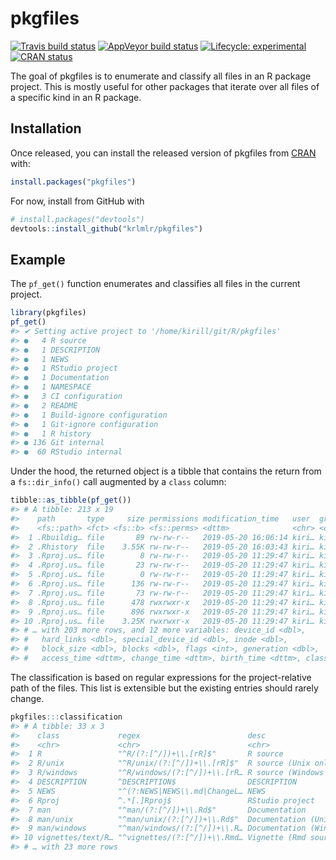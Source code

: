 
<!-- README.md is generated from README.Rmd. Please edit that file -->

# pkgfiles

<!-- badges: start -->

[![Travis build
status](https://travis-ci.org/krlmlr/pkgfiles.svg?branch=master)](https://travis-ci.org/krlmlr/pkgfiles)
[![AppVeyor build
status](https://ci.appveyor.com/api/projects/status/github/krlmlr/pkgfiles?branch=master&svg=true)](https://ci.appveyor.com/project/krlmlr/pkgfiles)
[![Lifecycle:
experimental](https://img.shields.io/badge/lifecycle-experimental-orange.svg)](https://www.tidyverse.org/lifecycle/#experimental)
[![CRAN
status](https://www.r-pkg.org/badges/version/pkgfiles)](https://cran.r-project.org/package=pkgfiles)
<!-- badges: end -->

The goal of pkgfiles is to enumerate and classify all files in an R
package project. This is mostly useful for other packages that iterate
over all files of a specific kind in an R package.

## Installation

Once released, you can install the released version of pkgfiles from
[CRAN](https://CRAN.R-project.org) with:

``` r
install.packages("pkgfiles")
```

For now, install from GitHub with

``` r
# install.packages("devtools")
devtools::install_github("krlmlr/pkgfiles")
```

## Example

The `pf_get()` function enumerates and classifies all files in the
current project.

``` r
library(pkgfiles)
pf_get()
#> ✔ Setting active project to '/home/kirill/git/R/pkgfiles'
#> ●   4 R source
#> ●   1 DESCRIPTION
#> ●   1 NEWS
#> ●   1 RStudio project
#> ●   1 Documentation
#> ●   1 NAMESPACE
#> ●   3 CI configuration
#> ●   2 README
#> ●   1 Build-ignore configuration
#> ●   1 Git-ignore configuration
#> ●   1 R history
#> ● 136 Git internal
#> ●  60 RStudio internal
```

Under the hood, the returned object is a tibble that contains the return
from a `fs::dir_info()` call augmented by a `class` column:

``` r
tibble::as_tibble(pf_get())
#> # A tibble: 213 x 19
#>    path       type     size permissions modification_time   user  group
#>    <fs::path> <fct> <fs::b> <fs::perms> <dttm>              <chr> <chr>
#>  1 .Rbuildig… file       89 rw-rw-r--   2019-05-20 16:06:14 kiri… kiri…
#>  2 .Rhistory  file    3.55K rw-rw-r--   2019-05-20 16:03:43 kiri… kiri…
#>  3 .Rproj.us… file        8 rw-rw-r--   2019-05-20 11:29:47 kiri… kiri…
#>  4 .Rproj.us… file       23 rw-rw-r--   2019-05-20 11:29:47 kiri… kiri…
#>  5 .Rproj.us… file        0 rw-rw-r--   2019-05-20 11:29:47 kiri… kiri…
#>  6 .Rproj.us… file      136 rw-rw-r--   2019-05-20 11:29:47 kiri… kiri…
#>  7 .Rproj.us… file       73 rw-rw-r--   2019-05-20 11:29:47 kiri… kiri…
#>  8 .Rproj.us… file      478 rwxrwxr-x   2019-05-20 11:29:47 kiri… kiri…
#>  9 .Rproj.us… file      896 rwxrwxr-x   2019-05-20 11:29:47 kiri… kiri…
#> 10 .Rproj.us… file    3.25K rwxrwxr-x   2019-05-20 11:29:47 kiri… kiri…
#> # … with 203 more rows, and 12 more variables: device_id <dbl>,
#> #   hard_links <dbl>, special_device_id <dbl>, inode <dbl>,
#> #   block_size <dbl>, blocks <dbl>, flags <int>, generation <dbl>,
#> #   access_time <dttm>, change_time <dttm>, birth_time <dttm>, class <chr>
```

The classification is based on regular expressions for the
project-relative path of the files. This list is extensible but the
existing entries should rarely change.

``` r
pkgfiles:::classification
#> # A tibble: 33 x 3
#>    class             regex                        desc                     
#>    <chr>             <chr>                        <chr>                    
#>  1 R                 "^R/(?:[^/])+\\.[rR]$"       R source                 
#>  2 R/unix            "^R/unix/(?:[^/])+\\.[rR]$"  R source (Unix only)     
#>  3 R/windows         "^R/windows/(?:[^/])+\\.[rR… R source (Windows only)  
#>  4 DESCRIPTION       ^DESCRIPTION$                DESCRIPTION              
#>  5 NEWS              "^(?:NEWS|NEWS\\.md|ChangeL… NEWS                     
#>  6 Rproj             ^.*[.]Rproj$                 RStudio project          
#>  7 man               "^man/(?:[^/])+\\.Rd$"       Documentation            
#>  8 man/unix          "^man/unix/(?:[^/])+\\.Rd$"  Documentation (Unix only)
#>  9 man/windows       "^man/windows/(?:[^/])+\\.R… Documentation (Windows o…
#> 10 vignettes/text/R… "^vignettes/(?:[^/])+\\.Rmd… Vignette (Rmd sources)   
#> # … with 23 more rows
```

